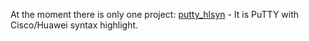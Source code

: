 At the moment there is only one project: [putty_hlsyn](https://rmerzlyakov.github.io/putty_hlsyn) - It is PuTTY with Cisco/Huawei syntax highlight.
